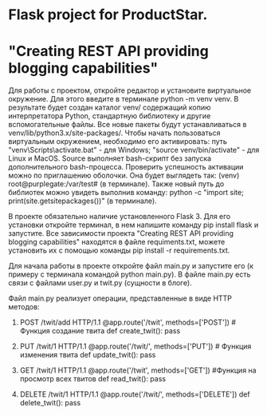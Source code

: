 # Flask project for ProductStar. 
# "Creating REST API providing blogging capabilities"

Для работы с проектом, откройте редактор и установите виртуальное окружение. Для этого введите в терминале python -m venv venv. В результате будет создан каталог venv/ содержащий копию интерпретатора Python, стандартную библиотеку и другие вспомогательные файлы. Все новые пакеты будут устанавливаться в venv/lib/python3.x/site-packages/. Чтобы начать пользоваться виртуальным окружением, необходимо его активировать: путь "venv\Scripts\activate.bat" - для Windows; "source venv/bin/activate" - для Linux и MacOS. Source выполняет bash-скрипт без запуска дополнительного bash-процесса. Проверить успешность активации можно по приглашению оболочки. Она будет выглядеть так: (venv) root@purplegate:/var/test# (в терминале). Также новый путь до библиотек можно увидеть выполнив команду: python -c "import site; print(site.getsitepackages())" (в терминале).

В проекте обязательно наличие установленного Flask 3. Для его установки откройте терминал, в нем напишите команду pip install flask и запустите.
Все зависимости проекта "Creating REST API providing blogging capabilities" находятся в файле requiments.txt, можете установить их с помощью команды pip install -r requirements.txt.

Для начала работы в проекте откройте файл main.py и запустите его (к примеру с терминала командой python main.py). В файле main.py есть связи с файлами user.py и twit.py (сущности в блоге).

Файл main.py реализует операции, представленные в виде HTTP методов:

1) POST /twit/add HTTP/1.1
@app.route('/twit', methods=['POST'])  #  Функция создание твита
def create_twit():
    pass

2) PUT /twit/1 HTTP/1.1
@app.route('/twit/', methods=['PUT'])  # Функция изменения твита
def update_twit():
    pass

3) GET /twit/1 HTTP/1.1
@app.route('/twit', methods=['GET'])  #Функция на просмотр всех твитов
def read_twit():
    pass

4) DELETE /twit/1 HTTP/1.1
@app.route('/twit/', methods=['DELETE'])
def delete_twit():
    pass
